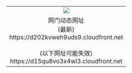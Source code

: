﻿<table>
  <tr></tr>
  <tr><td colspan=2 align=center><img src="https://d202kvweh9uds9.cloudfront.net/Up/oGate.jpg" /></td></tr>
  <tr><td colspan=2 align=center>网门动态网址<br/>(最新)
<br>https://d202kvweh9uds9.cloudfront.net
<br/><br/>(以下网址可能失效)
<br>https://d15qu8vo3x4wl3.cloudfront.net
    </td>
  </tr>
</table>
